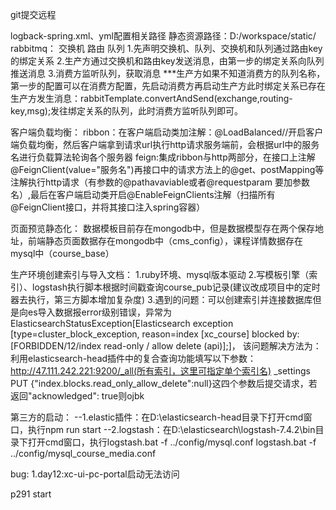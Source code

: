 git提交远程

logback-spring.xml、yml配置相关路径
静态资源路径：D:/workspace/static/
rabbitmq：
    交换机 路由 队列
1.先声明交换机、队列、交换机和队列通过路由key的绑定关系
2.生产方通过交换机和路由key发送消息，由第一步的绑定关系向队列推送消息
3.消费方监听队列，获取消息
***生产方如果不知道消费方的队列名称，第一步的配置可以在消费方配置，先启动消费方再启动生产方此时绑定关系已存在
生产方发生消息：rabbitTemplate.convertAndSend(exchange,routing-key,msg);发往绑定关系的队列，此时消费方监听队列即可。

客户端负载均衡：
 ribbon：在客户端启动类加注解：@LoadBalanced//开启客户端负载均衡，然后客户端拿到请求url执行http请求服务端前，会根据url中的服务名进行负载算法轮询各个服务器
 feign:集成ribbon与http两部分，在接口上注解@FeignClient(value="服务名")再接口中的请求方法上的@get、postMapping等注解执行http请求（有参数的@pathavaviable或者@requestparam
 要加参数名）,最后在客户端启动类开启@EnableFeignClients注解（扫描所有@FeignClient接口，并将其接口注入spring容器）
 
页面预览静态化：
    数据模板目前存在mongodb中，但是数据模型存在两个保存地址，前端静态页面数据存在mongodb中（cms_config），课程详情数据存在mysql中（course_base）



生产环境创建索引与导入文档：
1.ruby环境、mysql版本驱动
2.写模板引擎（索引）、logstash执行脚本根据时间戳查询course_pub记录(建议改成项目中的定时器去执行，第三方脚本增加复杂度)
3.遇到的问题：可以创建索引并连接数据库但是向es导入数据报error级别错误，异常为ElasticsearchStatusException[Elasticsearch exception [type=cluster_block_exception, reason=index [xc_course] blocked by: [FORBIDDEN/12/index read-only / allow delete (api)];]，
该问题解决方法为：利用elasticsearch-head插件中的复合查询功能填写以下参数：http://47.111.242.221:9200/_all(所有索引，这里可指定单个索引名)   _settings    PUT    {"index.blocks.read_only_allow_delete":null}这四个参数后提交请求，若返回"acknowledged": true则ojbk


第三方的启动：
--1.elastic插件：在D:\elasticsearch-head目录下打开cmd窗口，执行npm run start
--2.logstash：在D:\elasticsearch\logstash-7.4.2\bin目录下打开cmd窗口，执行logstash.bat -f ../config/mysql.conf
logstash.bat -f ../config/mysql_course_media.conf



bug:
1.day12:xc-ui-pc-portal启动无法访问


p291 start



